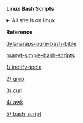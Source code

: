 **Linux Bash Scripts**

<details>
  <summary>All shells on linux</summary>
  <div align='center'>
    <img max-height="500px" max-width="500px" src = "https://user-images.githubusercontent.com/73679364/147847430-efaa7bac-1af0-465b-a7ce-1f277a5088bf.png">
  </div>
</details>

**Reference**

[dylanaraps-pure-bash-bible](https://github.com/dylanaraps/pure-bash-bible)

[ruanyf-simple-bash-scripts](https://github.com/ruanyf/simple-bash-scripts)

[1/ inotify-tools](https://helpmanual.io/packages/apt/inotify-tools/)

[2/ grep](https://www.gnu.org/software/grep/manual/grep.html)

[3/ curl](https://curl.se/docs/manual.html)

[4/ awk](https://www.gnu.org/software/gawk/manual/gawk.html)

[5/ bash_script](https://www.youtube.com/watch?v=e7BufAVwDiM&list=PLsM05n4rlXWTamBIPSom7mQVA-xooDkxw)
